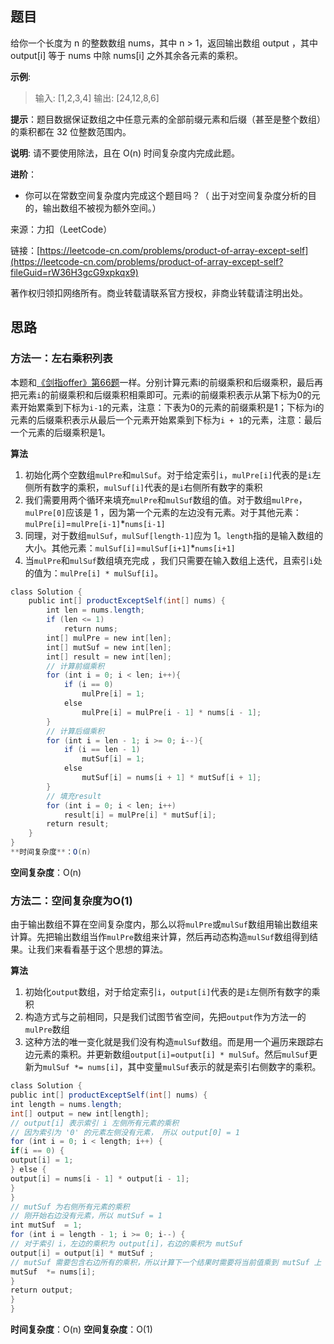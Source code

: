 ## 题目

给你一个长度为 n 的整数数组 nums，其中 n > 1，返回输出数组 output ，其中 output[i] 等于 nums 中除 nums[i] 之外其余各元素的乘积。

**示例**:

>输入: [1,2,3,4]
>输出: [24,12,8,6]

**提示**：题目数据保证数组之中任意元素的全部前缀元素和后缀（甚至是整个数组）的乘积都在 32 位整数范围内。

**说明**: 请不要使用除法，且在 O(n) 时间复杂度内完成此题。

**进阶**：

* 你可以在常数空间复杂度内完成这个题目吗？（ 出于对空间复杂度分析的目的，输出数组不被视为额外空间。）

来源：力扣（LeetCode）

链接：[https://leetcode-cn.com/problems/product-of-array-except-self](https://leetcode-cn.com/problems/product-of-array-except-self?fileGuid=rW36H3gcG9xpkqx9)

著作权归领扣网络所有。商业转载请联系官方授权，非商业转载请注明出处。

## 思路

### 方法一：左右乘积列表

本题和[《剑指offer》第66题](https://leetcode-cn.com/problems/gou-jian-cheng-ji-shu-zu-lcof?fileGuid=rW36H3gcG9xpkqx9)一样。分别计算元素i的前缀乘积和后缀乘积，最后再把元素`i`的前缀乘积和后缀乘积相乘即可。元素i的前缀乘积表示从第下标为0的元素开始累乘到下标为`i-1`的元素，注意：下表为0的元素的前缀乘积是1；下标为i的元素的后缀乘积表示从最后一个元素开始累乘到下标为`i + 1`的元素，注意：最后一个元素的后缀乘积是1。

**算法**

1. 初始化两个空数组`mulPre`和`mulSuf`。对于给定索引`i`，`mulPre[i]`代表的是`i`左侧所有数字的乘积，`mulSuf[i]`代表的是`i`右侧所有数字的乘积
2. 我们需要用两个循环来填充`mulPre`和`mulSuf`数组的值。对于数组`mulPre`，`mulPre[0]`应该是 1 ，因为第一个元素的左边没有元素。对于其他元素：`mulPre[i]`=`mulPre[i-1]`*`nums[i-1]`
3. 同理，对于数组`mulSuf`，`mulSuf[length-1]`应为 1。`length`指的是输入数组的大小。其他元素：`mulSuf[i]`=`mulSuf[i+1]`*`nums[i+1]`
4. 当`mulPre`和`mulSuf`数组填充完成 ，我们只需要在输入数组上迭代，且索引`i`处的值为：`mulPre[i] * mulSuf[i]`。
```java
class Solution {
    public int[] productExceptSelf(int[] nums) {
        int len = nums.length;
        if (len <= 1)
            return nums;
        int[] mulPre = new int[len];
        int[] mutSuf = new int[len];
        int[] result = new int[len];
        // 计算前缀乘积
        for (int i = 0; i < len; i++){
            if (i == 0)
                mulPre[i] = 1;
            else
                mulPre[i] = mulPre[i - 1] * nums[i - 1];
        }
        // 计算后缀乘积
        for (int i = len - 1; i >= 0; i--){
            if (i == len - 1)
                mutSuf[i] = 1;
            else
                mutSuf[i] = nums[i + 1] * mutSuf[i + 1];
        }
        // 填充result
        for (int i = 0; i < len; i++)
            result[i] = mulPre[i] * mutSuf[i];
        return result;
    }
}
**时间复杂度**：O(n)

```
**空间复杂度**：O(n)
### 方法二：空间复杂度为O(1)

由于输出数组不算在空间复杂度内，那么以将`mulPre`或`mulSuf`数组用输出数组来计算。先把输出数组当作`mulPre`数组来计算，然后再动态构造`mulSuf`数组得到结果。让我们来看看基于这个思想的算法。

**算法**

1. 初始化`output`数组，对于给定索引`i`，`output[i]`代表的是`i`左侧所有数字的乘积
2. 构造方式与之前相同，只是我们试图节省空间，先把`output`作为方法一的`mulPre`数组
3. 这种方法的唯一变化就是我们没有构造`mulSuf`数组。而是用一个遍历来跟踪右边元素的乘积。并更新数组`output[i]=output[i] * mulSuf`。然后`mulSuf`更新为`mulSuf *= nums[i]`，其中变量`mulSuf`表示的就是索引右侧数字的乘积。
```java
class Solution {
public int[] productExceptSelf(int[] nums) {
int length = nums.length;
int[] output = new int[length];
// output[i] 表示索引 i 左侧所有元素的乘积
// 因为索引为 '0' 的元素左侧没有元素， 所以 output[0] = 1
for (int i = 0; i < length; i++) {
if(i == 0) {
output[i] = 1;
} else {
output[i] = nums[i - 1] * output[i - 1];
}
}
// mutSuf 为右侧所有元素的乘积
// 刚开始右边没有元素，所以 mutSuf = 1
int mutSuf  = 1;
for (int i = length - 1; i >= 0; i--) {
// 对于索引 i，左边的乘积为 output[i]，右边的乘积为 mutSuf
output[i] = output[i] * mutSuf ;
// mutSuf 需要包含右边所有的乘积，所以计算下一个结果时需要将当前值乘到 mutSuf 上
mutSuf  *= nums[i];
}
return output;
}
}
```
**时间复杂度**：O(n)
**空间复杂度**：O(1)

